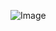 
![Image](https://user-images.githubusercontent.com/81819758/221385891-4f87f859-b246-4581-9307-61f7eecb57f8.jpg)

